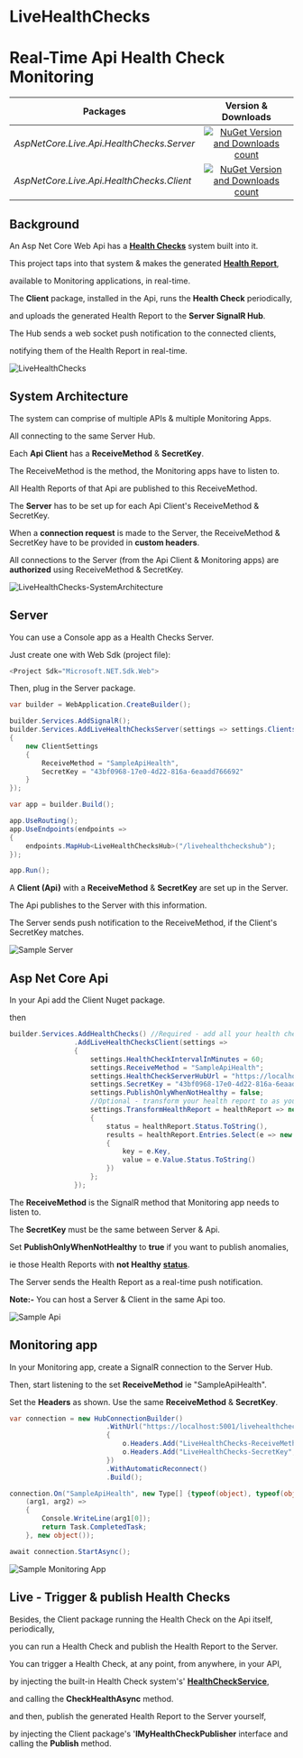 # LiveHealthChecks
# Real-Time Api Health Check Monitoring

|Packages|Version & Downloads|
|---------------------------|:---:|
|*AspNetCore.Live.Api.HealthChecks.Server*|[![NuGet Version and Downloads count](https://buildstats.info/nuget/AspNetCore.Live.Api.HealthChecks.Server)](https://www.nuget.org/packages/AspNetCore.Live.Api.HealthChecks.Server)|
|*AspNetCore.Live.Api.HealthChecks.Client*|[![NuGet Version and Downloads count](https://buildstats.info/nuget/AspNetCore.Live.Api.HealthChecks.Client)](https://www.nuget.org/packages/AspNetCore.Live.Api.HealthChecks.Client)|

## Background

An Asp Net Core Web Api has a [**Health Checks**](https://learn.microsoft.com/en-us/aspnet/core/host-and-deploy/health-checks?view=aspnetcore-6.0) system built into it.

This project taps into that system & makes the generated [**Health Report**](https://learn.microsoft.com/en-us/dotnet/api/microsoft.extensions.diagnostics.healthchecks.healthreport?view=dotnet-plat-ext-6.0),

available to Monitoring applications, in real-time.



The **Client** package, installed in the Api, runs the **Health Check** periodically,

and uploads the generated Health Report to the **Server SignalR Hub**.

The Hub sends a web socket push notification to the connected clients,

notifying them of the Health Report in real-time.

![**LiveHealthChecks**](/Docs/SequenceDiagram.png)

## System Architecture

The system can comprise of multiple APIs & multiple Monitoring Apps.

All connecting to the same Server Hub.

Each **Api Client** has a **ReceiveMethod** & **SecretKey**.

The ReceiveMethod is the method, the Monitoring apps have to listen to.

All Health Reports of that Api are published to this ReceiveMethod.

The **Server** has to be set up for each Api Client's ReceiveMethod & SecretKey.

When a **connection request** is made to the Server, the ReceiveMethod & SecretKey have to be provided in **custom headers**.

All connections to the Server (from the Api Client & Monitoring apps) are **authorized** using ReceiveMethod & SecretKey.

![**LiveHealthChecks-SystemArchitecture**](/Docs/SystemArchitecture.jpg)

## Server

You can use a Console app as a Health Checks Server.

Just create one with Web Sdk (project file):

```C#
<Project Sdk="Microsoft.NET.Sdk.Web">
```

Then, plug in the Server package.

```C#
var builder = WebApplication.CreateBuilder();

builder.Services.AddSignalR();
builder.Services.AddLiveHealthChecksServer(settings => settings.Clients = new ClientSettings[]
{
    new ClientSettings
    {
        ReceiveMethod = "SampleApiHealth",
        SecretKey = "43bf0968-17e0-4d22-816a-6eaadd766692"
    }
});

var app = builder.Build();

app.UseRouting();
app.UseEndpoints(endpoints =>
{
    endpoints.MapHub<LiveHealthChecksHub>("/livehealthcheckshub");
});

app.Run();
```

A **Client (Api)** with a **ReceiveMethod** & **SecretKey** are set up in the Server.

The Api publishes to the Server with this information.

The Server sends push notification to the ReceiveMethod, if the Client's  SecretKey matches.

![**Sample Server**](/Docs/Server.jpg)

## Asp Net Core Api

In your Api add the Client Nuget package.

then

```C#
builder.Services.AddHealthChecks() //Required - add all your health checks
                .AddLiveHealthChecksClient(settings =>
                {
                    settings.HealthCheckIntervalInMinutes = 60;
                    settings.ReceiveMethod = "SampleApiHealth";
                    settings.HealthCheckServerHubUrl = "https://localhost:5001/livehealthcheckshub";
                    settings.SecretKey = "43bf0968-17e0-4d22-816a-6eaadd766692";
                    settings.PublishOnlyWhenNotHealthy = false;
                    //Optional - transform your health report to as you want it published.
                    settings.TransformHealthReport = healthReport => new
                    {
                        status = healthReport.Status.ToString(),
                        results = healthReport.Entries.Select(e => new
                        {
                            key = e.Key,
                            value = e.Value.Status.ToString()
                        })
                    };
                });
```
The **ReceiveMethod** is the SignalR method that Monitoring app needs to listen to.

The **SecretKey** must be the same between Server & Api.

Set **PublishOnlyWhenNotHealthy** to **true** if you want to publish anomalies,

ie those Health Reports with **not Healthy** [**status**](https://learn.microsoft.com/en-us/dotnet/api/microsoft.extensions.diagnostics.healthchecks.healthstatus?view=dotnet-plat-ext-6.0).

The Server sends the Health Report as a real-time push notification.

**Note:-** You can host a Server & Client in the same Api too. 

![**Sample Api**](/Docs/Api.jpg)

## Monitoring app

In your Monitoring app, create a SignalR connection to the Server Hub.

Then, start listening to the set **ReceiveMethod** ie "SampleApiHealth".

Set the **Headers** as shown. Use the same **ReceiveMethod** & **SecretKey**.

```C#
var connection = new HubConnectionBuilder()
                        .WithUrl("https://localhost:5001/livehealthcheckshub", o =>
                        {
                            o.Headers.Add("LiveHealthChecks-ReceiveMethod", "SampleApiHealth");
                            o.Headers.Add("LiveHealthChecks-SecretKey", "43bf0968-17e0-4d22-816a-6eaadd766692");
                        })
                        .WithAutomaticReconnect()
                        .Build();

connection.On("SampleApiHealth", new Type[] {typeof(object), typeof(object)},
    (arg1, arg2) =>
    {
        Console.WriteLine(arg1[0]);
        return Task.CompletedTask;
    }, new object());

await connection.StartAsync();
```

![**Sample Monitoring App**](/Docs/MonitoringApp.jpg)

## Live - Trigger & publish Health Checks

Besides, the Client package running the Health Check on the Api itself, periodically,

you can run a Health Check and publish the Health Report to the Server.


You can trigger a Health Check, at any point, from anywhere, in your API,

by injecting the built-in Health Check system's' [**HealthCheckService**](https://learn.microsoft.com/en-us/dotnet/api/microsoft.extensions.diagnostics.healthchecks.healthcheckservice?view=dotnet-plat-ext-6.0),

and calling the **CheckHealthAsync** method.

and then, publish the generated Health Report to the Server yourself,

by injecting the Client package's '**IMyHealthCheckPublisher** interface and calling the **Publish** method.